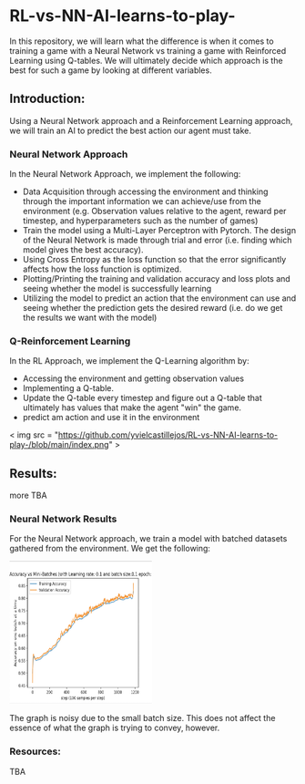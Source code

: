 # RL-vs-NN-AI-learns-to-play-

In this repository, we will learn what the difference is when it comes to training a game with a Neural Network vs training a game with Reinforced Learning using Q-tables. We will ultimately decide which approach is the best for such a game by looking at different variables.

## Introduction:
Using a Neural Network approach and a Reinforcement Learning approach, we will train an AI to predict the best action our agent must take.
### Neural Network Approach 
In the Neural Network Approach, we implement the following:
 - Data Acquisition through accessing the environment and thinking through the important information we can achieve/use from the environment (e.g. Observation values relative to the agent, reward per timestep, and hyperparameters such as the number of games)
 - Train the model using a Multi-Layer Perceptron with Pytorch. The design of the Neural Network is made through trial and error (i.e. finding which model gives the best accuracy). 
 - Using Cross Entropy as the loss function so that the error significantly affects how the loss function is optimized.
 - Plotting/Printing the training and validation accuracy and loss plots and seeing whether the model is successfully learning
 - Utilizing the model to predict an action that the environment can use and seeing whether the prediction gets the desired reward (i.e. do we get the results we want with the model)
 
### Q-Reinforcement Learning
In the RL Approach, we implement the Q-Learning algorithm by:
 - Accessing the environment and getting observation values
 - Implementing a Q-table.
 - Update the Q-table every timestep and figure out a Q-table that ultimately has values that make the agent "win" the game.
 - predict am action and use it in the environment

< img src = "https://github.com/yvielcastillejos/RL-vs-NN-AI-learns-to-play-/blob/main/index.png" >
## Results:
more TBA    
### Neural Network Results
For the Neural Network approach, we train a model with batched datasets gathered from the environment. We get the following:


<img src ="https://github.com/yvielcastillejos/RL-vs-NN-AI-learns-to-play-/blob/main/TrainvsValid.png" height = "250" width="250">

The graph is noisy due to the small batch size. This does not affect the essence of what the graph is trying to convey, however.
### Resources:
TBA
